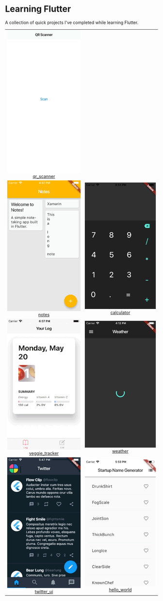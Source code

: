# Learning Flutter

A collection of quick projects I've completed while learning Flutter.

<table>
    <tr>
        <td align=center><a href="qr_scanner"><img src="qr_scanner/screenshots/01.gif" /></br>qr_scanner</a></td>
    </tr>
    <tr>
        <td align=center><a href="notes"><img src="notes/screenshots/01.gif" /></br>notes</a></td>
        <td align=center><a href="calculator"><img src="calculator/screenshots/01.gif" /></br>calculator</a></td>
    </tr>
    <tr>
        <td align=center><a href="veggie_tracker"><img src="veggie_tracker/screenshots/01.gif" /></br>veggie_tracker</a></td>
        <td align=center><a href="weather"><img src="weather/screenshots/01.gif" /></br>weather</a></td>
    </tr>
    <tr>
        <td align=center><a href="twitter_ui"><img src="twitter_ui/screenshots/01.gif" /></br>twitter_ui</a></td>
        <td align=center><a href="hello_world"><img src="hello_world/screenshots/01.gif" /></br>hello_world</a></td>
    </tr>
</table>